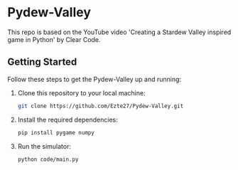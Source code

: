 # Pydew-Valley
This repo is based on the YouTube video 'Creating a Stardew Valley inspired game in Python' by Clear Code.

## Getting Started

Follow these steps to get the Pydew-Valley up and running:

1. Clone this repository to your local machine:

    ```bash
    git clone https://github.com/Ezte27/Pydew-Valley.git
    ```

2. Install the required dependencies:

    ```bash
    pip install pygame numpy
    ```

3. Run the simulator:

    ```bash
    python code/main.py
    ```
